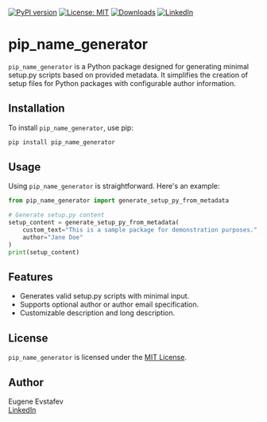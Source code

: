 [![PyPI version](https://badge.fury.io/py/pip_name_generator.svg)](https://badge.fury.io/py/pip_name_generator)
[![License: MIT](https://img.shields.io/badge/License-MIT-green.svg)](https://opensource.org/licenses/MIT)
[![Downloads](https://static.pepy.tech/badge/pip_name_generator)](https://pepy.tech/project/pip_name_generator)
[![LinkedIn](https://img.shields.io/badge/LinkedIn-blue)](https://www.linkedin.com/in/eugene-evstafev-716669181/)

# pip_name_generator

`pip_name_generator` is a Python package designed for generating minimal setup.py scripts based on provided metadata. It simplifies the creation of setup files for Python packages with configurable author information.

## Installation

To install `pip_name_generator`, use pip:

```bash
pip install pip_name_generator
```

## Usage

Using `pip_name_generator` is straightforward. Here's an example:

```python
from pip_name_generator import generate_setup_py_from_metadata

# Generate setup.py content
setup_content = generate_setup_py_from_metadata(
    custom_text="This is a sample package for demonstration purposes.",
    author="Jane Doe"
)
print(setup_content)
```

## Features

- Generates valid setup.py scripts with minimal input.
- Supports optional author or author email specification.
- Customizable description and long description.

## License

`pip_name_generator` is licensed under the [MIT License](https://opensource.org/licenses/MIT).

## Author

Eugene Evstafev<br>
[LinkedIn](https://www.linkedin.com/in/eugene-evstafev-716669181/)